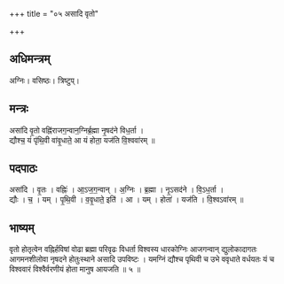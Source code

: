 +++
title = "०५ असादि वृतो"

+++
## अधिमन्त्रम्
अग्निः। वसिष्ठः। त्रिष्टुप्।

## मन्त्रः
असा॑दि वृ॒तो वह्नि॑राजग॒न्वान॒ग्निर्ब्र॒ह्मा नृ॒षद॑ने विध॒र्ता ।  
द्यौश्च॒ यं पृ॑थि॒वी वा॑वृ॒धाते॒ आ यं होता॒ यज॑ति वि॒श्ववा॑रम् ॥

## पदपाठः
असा॑दि । वृ॒तः । वह्निः॑ । आ॒ऽज॒ग॒न्वान् । अ॒ग्निः । ब्र॒ह्मा । नृ॒ऽसद॑ने । वि॒ऽध॒र्ता ।  
द्यौः । च॒ । यम् । पृ॒थि॒वी । व॒वृ॒धाते॒ इति॑ । आ । यम् । होता॑ । यज॑ति । वि॒श्वऽवा॑रम् ॥

## भाष्यम्
वृतो होतृत्वेन वह्निर्हविषां वोढा ब्रह्मा परिवृढः विधर्ता विश्वस्य धारकोग्निः आजगन्वान् द्युलोकादागतः आगमनशीलोवा नृषदने होतुःस्थाने असादि उपविष्टः । यमग्निं द्यौश्च पृथिवी च उभे ववृधाते वर्धयतः यं च विश्ववारं विश्वैर्वरणीयं होता मानुष आयजति ॥ ५ ॥